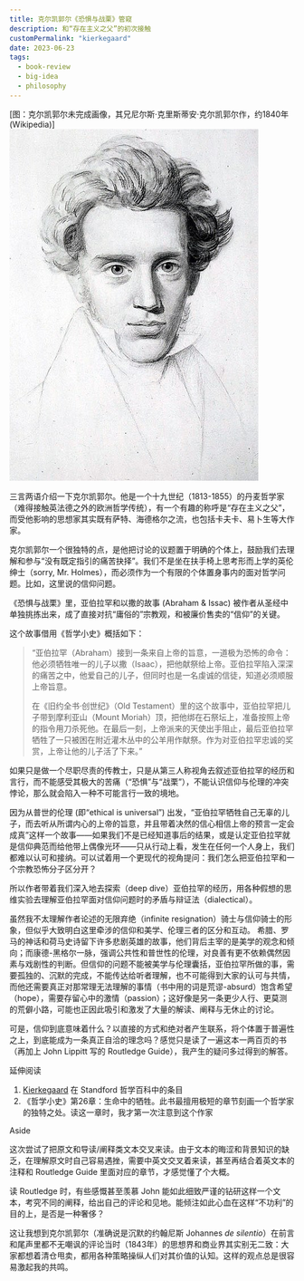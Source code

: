```yaml
---
title: 克尔凯郭尔《恐惧与战栗》管窥
description: 和“存在主义之父”的初次接触
customPermalink: "kierkegaard"
date: 2023-06-23
tags:
  - book-review
  - big-idea
  - philosophy
---
```


[图：克尔凯郭尔未完成画像，其兄尼尔斯·克里斯蒂安·克尔凯郭尔作，约1840年 (Wikipedia)]
<img src="/images/440px_Kierkegaard_wikipedia.jpeg" class="myphoto">

三言两语介绍一下克尔凯郭尔。他是一个十九世纪（1813-1855）的丹麦哲学家（难得接触英法德之外的欧洲哲学传统），有一个有趣的称呼是“存在主义之父”，而受他影响的思想家其实既有萨特、海德格尔之流，也包括卡夫卡、易卜生等大作家。

克尔凯郭尔一个很独特的点，是他把讨论的议题置于明确的个体上，鼓励我们去理解和参与“没有既定指引的痛苦抉择”。我们不是坐在扶手椅上思考形而上学的英伦绅士（sorry, Mr. Holmes），而必须作为一个有限的个体置身事内的面对哲学问题。比如，这里说的信仰问题。

《恐惧与战栗》里，亚伯拉罕和以撒的故事 (Abraham & Issac) 被作者从圣经中单独挑拣出来，成了直接对抗“庸俗的”宗教观，和被廉价售卖的“信仰”的关键。

这个故事借用《哲学小史》概括如下：
> “亚伯拉罕（Abraham）接到一条来自上帝的旨意，一道极为恐怖的命令：他必须牺牲唯一的儿子以撒（Isaac），把他献祭给上帝。亚伯拉罕陷入深深的痛苦之中，他爱自己的儿子，但同时也是一名虔诚的信徒，知道必须顺服上帝旨意。
>
> 在《旧约全书·创世纪》（Old Testament）里的这个故事中，亚伯拉罕把儿子带到摩利亚山（Mount Moriah）顶，把他绑在石祭坛上，准备按照上帝的指令用刀杀死他。在最后一刻，上帝派来的天使出手阻止，最后亚伯拉罕牺牲了一只被困在附近灌木丛中的公羊用作献祭。作为对亚伯拉罕忠诚的奖赏，上帝让他的儿子活了下来。”

如果只是做一个尽职尽责的传教士，只是从第三人称视角去叙述亚伯拉罕的经历和言行，而不能感受其极大的苦痛（“恐惧”与“战栗”），不能认识信仰与伦理的冲突悖论，那么就会陷入一种不可能言行一致的境地。

因为从普世的伦理 (即“ethical is universal”) 出发，“亚伯拉罕牺牲自己无辜的儿子，而去听从所谓内心的上帝的旨意，并且带着决然的信心相信上帝的预言一定会成真”这样一个故事——如果我们不是已经知道事后的结果，或是认定亚伯拉罕就是信仰典范而给他带上偶像光环——只从行动上看，发生在任何一个人身上，我们都难以认可和接纳。可以试着用一个更现代的视角提问：我们怎么把亚伯拉罕和一个宗教恐怖分子区分开？

所以作者带着我们深入地去探索（deep dive）亚伯拉罕的经历，用各种假想的思维实验去理解亚伯拉罕面对信仰问题时的矛盾与辩证法（dialectical）。

虽然我不太理解作者论述的无限弃绝（infinite resignation）骑士与信仰骑士的形象，但似乎大致明白这里牵涉的信仰和美学、伦理三者的区分和互动。
希腊、罗马的神话和荷马史诗留下许多悲剧英雄的故事，他们背后主宰的是美学的观念和倾向；而康德-黑格尔一脉，强调公共性和普世性的伦理，对良善有更不依赖偶然因素与戏剧性的判断。但信仰的问题不能被美学与伦理囊括，亚伯拉罕所做的事，需要孤独的、沉默的完成，不能传达给听者理解，也不可能得到大家的认可与共情，而他还需要真正对那常理无法理解的事情（书中用的词是荒谬-absurd）饱含希望（hope），需要存留心中的激情（passion）；这好像是另一条更少人行、更莫测的荒僻小路，可能也正因此吸引和激发了大量的解读、阐释与无休止的讨论。

可是，信仰到底意味着什么？以直接的方式和绝对者产生联系，将个体置于普遍性之上，到底能成为一条真正自洽的理念吗？感觉只是读了一遍这本一两百页的书（再加上 John Lippitt 写的 Routledge Guide），我产生的疑问多过得到的解答。

延伸阅读
1. [Kierkegaard](https://plato.stanford.edu/entries/kierkegaard/) 在 Standford 哲学百科中的条目
2. 《哲学小史》第26章：生命中的牺牲。此书最擅用极短的章节刻画一个哲学家的独特之处。读这一章时，我才第一次注意到这个作家

Aside

这次尝试了把原文和导读/阐释类文本交叉来读。由于文本的晦涩和背景知识的缺乏，在理解原文时自己容易遇挫，需要中英文交叉着来读，甚至再结合着英文本的注释和 Routledge Guide 里面对应的章节，才感觉懂了个大概。

读 Routledge 时，有些感慨甚至羡慕 John 能如此细致严谨的钻研这样一个文本，考究不同的阐释，给出自己的评论和见地。能倾注如此心血在这样“不功利”的目的上，是否是一种奢侈？

这让我想到克尔凯郭尔（准确说是沉默的约翰尼斯 Johannes *de silentio*）在前言和尾声里都不无嘲讽的评论当时（1843年）的思想界和商业界其实别无二致：大家都想着清仓甩卖，都用各种策略操纵人们对其价值的认知。这样的观点总是很容易激起我的共鸣。